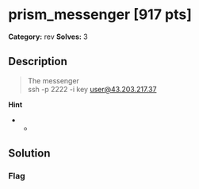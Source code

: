 # prism_messenger [917 pts]

**Category:** rev
**Solves:** 3

## Description
>The messenger<br>ssh -p 2222 -i key user@43.203.217.37

**Hint**
* -

## Solution

### Flag

